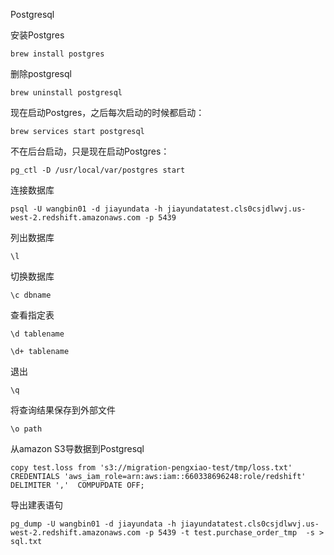 Postgresql

安装Postgres

`brew install postgres`

删除postgresql

`brew uninstall postgresql`

现在启动Postgres，之后每次启动的时候都启动：

`brew services start postgresql`

不在后台启动，只是现在启动Postgres：

`pg_ctl -D /usr/local/var/postgres start`

连接数据库

`psql -U wangbin01 -d jiayundata -h jiayundatatest.cls0csjdlwvj.us-west-2.redshift.amazonaws.com -p 5439`

列出数据库

`\l`

切换数据库

`\c dbname`

查看指定表

`\d tablename`

`\d+ tablename`

退出

`\q`

将查询结果保存到外部文件

`\o path`

从amazon S3导数据到Postgresql

`copy test.loss from 's3://migration-pengxiao-test/tmp/loss.txt' CREDENTIALS 'aws_iam_role=arn:aws:iam::660338696248:role/redshift'  DELIMITER ','  COMPUPDATE OFF;`

导出建表语句

`pg_dump -U wangbin01 -d jiayundata -h jiayundatatest.cls0csjdlwvj.us-west-2.redshift.amazonaws.com -p 5439 -t test.purchase_order_tmp  -s > sql.txt `


